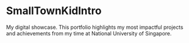 # SmallTownKidIntro
My digital showcase. This portfolio highlights my most impactful projects and achievements from my time at National University of Singapore.
